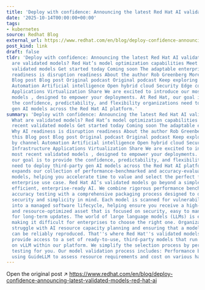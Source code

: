 ```yaml
---
title: 'Deploy with confidence: Announcing the latest Red Hat AI validated models'
date: '2025-10-14T00:00:00+00:00'
tags:
- kubernetes
source: Redhat Blog
external_url: https://www.redhat.com/en/blog/deploy-confidence-announcing-latest-validated-models-red-hat-ai
post_kind: link
draft: false
tldr: 'Deploy with confidence: Announcing the latest Red Hat AI validated models What
  are validated models? Red Hat’s model optimization capabilities Meet the most recent
  validated models Get started today Coming soon The adaptable enterprise: Why AI
  readiness is disruption readiness About the author Rob Greenberg More like this
  Blog post Blog post Original podcast Original podcast Keep exploring Browse by channel
  Automation Artificial intelligence Open hybrid cloud Security Edge computing Infrastructure
  Applications Virtualization Share We are excited to introduce our most recent validated
  models , designed to empower your deployments. At Red Hat, our goal is to provide
  the confidence, predictability, and flexibility organizations need to deploy third-party
  gen AI models across the Red Hat AI platform.'
summary: 'Deploy with confidence: Announcing the latest Red Hat AI validated models
  What are validated models? Red Hat’s model optimization capabilities Meet the most
  recent validated models Get started today Coming soon The adaptable enterprise:
  Why AI readiness is disruption readiness About the author Rob Greenberg More like
  this Blog post Blog post Original podcast Original podcast Keep exploring Browse
  by channel Automation Artificial intelligence Open hybrid cloud Security Edge computing
  Infrastructure Applications Virtualization Share We are excited to introduce our
  most recent validated models , designed to empower your deployments. At Red Hat,
  our goal is to provide the confidence, predictability, and flexibility organizations
  need to deploy third-party gen AI models across the Red Hat AI platform. This release
  expands our collection of performance-benchmarked and accuracy-evaluated optimized
  models, helping you accelerate time to value and select the perfect fit for your
  enterprise use case. Red Hat AI’s validated models go beyond a simple list, providing
  efficient, enterprise-ready AI. We combine rigorous performance benchmarking and
  accuracy testing with a comprehensive packaging process designed to deploy with
  security and simplicity in mind. Each model is scanned for vulnerabilities and integrated
  into a managed software lifecycle, helping ensure you receive a high-performing
  and resource-optimized asset that is focused on security, easy to manage, and ready
  for long-term updates. The world of large language models (LLMs) is expanding rapidly,
  making it difficult for enterprises to choose the right one. Organizations often
  struggle with AI resource capacity planning and ensuring that a model''s performance
  can be reliably reproduced. That''s where Red Hat''s validated models come in. We
  provide access to a set of ready-to-use, third-party models that run efficiently
  on vLLM within our platform. We simplify the selection process by performing extensive
  testing for you. Our model validation process includes: Performance benchmarking
  using GuideLLM to assess resource requirements and cost on various hardware configurations.'
---
```

Open the original post ↗ https://www.redhat.com/en/blog/deploy-confidence-announcing-latest-validated-models-red-hat-ai

